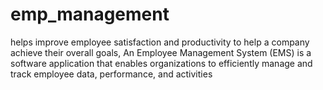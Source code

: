 # emp_management
helps improve employee satisfaction and productivity to help a company achieve their overall goals, An Employee Management System (EMS) is a software application that enables organizations to efficiently manage and track employee data, performance, and activities
